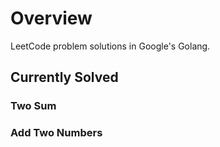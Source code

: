 # Overview
LeetCode problem solutions in Google's Golang.

## Currently Solved
### Two Sum
### Add Two Numbers
